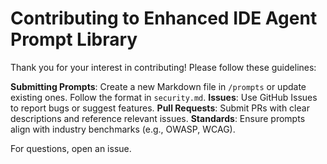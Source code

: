 # Contributing to Enhanced IDE Agent Prompt Library

Thank you for your interest in contributing! Please follow these guidelines:

**Submitting Prompts**: Create a new Markdown file in `/prompts` or update existing ones. Follow the format in `security.md`.
**Issues**: Use GitHub Issues to report bugs or suggest features.
**Pull Requests**: Submit PRs with clear descriptions and reference relevant issues.
**Standards**: Ensure prompts align with industry benchmarks (e.g., OWASP, WCAG).

For questions, open an issue.